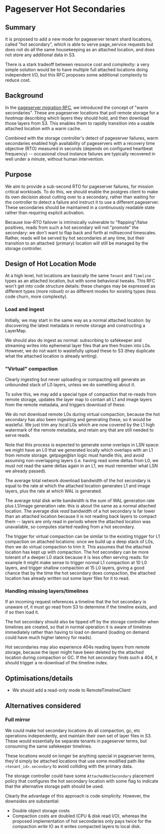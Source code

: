 
# Pageserver Hot Secondaries

## Summary

It is proposed to add a new mode for pageserver tenant shard locations,
called "hot secondary", which is able to serve page_service requests but
does not do all the same housekeeping as an attached location, and does
not store any additional data in S3.

There is a stark tradeoff between resource cost and complexity: a very simple solution would be to have multiple full attached locations doing independent I/O, but this RFC proposes some additional complexity to
reduce cost.

## Background

In the [pageserver migration RFC](028-pageserver-migration.md), we introduced the concept of "warm secondaries".  These are pageserver locations that poll remote storage for a _heatmap_ describing which layers they should hold, and then download those layers from S3.  This enables them to rapidly transition into a usable attached location with a warm cache.

Combined with the storage controller's detect of pageserver failures, warm
secondaries enabled high availability of pageservers with a recovery time
objective (RTO) measured in seconds (depends on configured heartbeat frequency) -- occasional cloud instance failures are typically recovered
in well under a minute, without human intervention.

## Purpose

We aim to provide a sub-second RTO for pageserver failures, for mission
critical workloads.  To do this, we should enable the postgres client
to make its own decision about cutting over to a secondary, rather than
waiting for the controller to detect a failure and instruct it to
use a different pageserver.  These secondaries should be maintained
in a continuously readable state rather than requiring explicit activation.

Because low-RTO failover is intrinsically vulnerable to "flapping"/false
positives, reads from such a hot secondary will not "promote" the secondary: we don't want to flap back and forth at millisecond timescales.  Rather, reads will be served by hot secondaries at any time, 
but their transition to an attached (primary) location will still be
managed by the storage controller.

## Design of Hot Location Mode

At a high level, hot locations are basically the same `Tenant` and `Timeline` types as an attached location, but with some behavioral tweaks.  This RFC won't get into code structure details: these changes
may be expressed as different types (more robust) or as different modes
for existing types (less code churn, more complexity).

### Load and ingest

Initially, we may start in the same way as a normal attached location:
by discovering the latest metadata in remote storage and constructing
a LayerMap.

We should also do ingest as normal: subscribing to safekeeper and streaming
writes into ephemeral layer files that are then frozen into L0s.  However,
we do not want to wastefully upload these to S3 (they duplicate what the
attached location is already writing).

### "Virtual" compaction

Clearly ingesting but never uploading or compacting will generate an unbounded stack of L0 layers, unless we do something about it.

To solve this, we may add a special type of compaction that re-reads
from remote storage, updates the layer map to contain all L1
and image layers from the remote metadata, and triggers download of these.

We do not download remote L0s during virtual compaction, because the hot secondary has also been ingesting and generating these, so it would be wasteful.  We just trim any local L0s which are now covered by the L1 high watermark of the remote metadata, and retain any that are still needed to serve reads.

Note that this process is expected to generate some overlaps in LSN space: we might have an L0 that we generated locally which overlaps with an L1 from remote storage.  getpage@lsn logic must handle this, and avoid assuming non-overlapping layers (i.e. having read some deltas from L0, we must not read the same deltas again in an L1, we must remember what LSN we already passed).

The average total network download bandwidth of the hot secondary is equal to the rate at which the attached location generates L1 and image layers, plus the rate at which WAL is generated.

The average total disk write bandwidth is the sum of WAL generation rate plus L1/image generation rate: this is about the same as a normal attached location.  The average disk _read_ bandwidth of a hot secondary is far lower than an attached location because it is not reading back layers to compact them -- layers are only read in periods where the attached location was unavailable, so computes started reading from a hot secondary.

The trigger for virtual compaction can be similar to the existing trigger
for L1 compaction on attached locations: once we build up a deep stack of L0s, then we do virtual compaction to trim it.  This assumes that the attached location has kept up with compaction.  The hot secondary can be
more tolerant of a deeper L0 stack because it is less often serving
reads: for example it might make sense to trigger normal L1 compaction at 10 L0 layers, and trigger shallow compaction at 15 L0 layers, giving a good chance that by the time the hot secondary does compaction, the attached location has already written out some layer files for it to read.

### Handling missing layers/timelines

If an incoming request references a timeline that the hot secondary is
unaware of, it must go read from S3 to determine if the timeline exists, and if so then load it.

The hot secondary should also be tipped off by the storage controller when
timelines are created, so that in normal operation it is aware of timelines
immediately rather than having to load on demand (loading on demand could
have much higher latency for reads).

Hot secondaries may also experience 404s reading layers from remote storage, because the layer might have been deleted by the attached location
during compaction or GC.  If the hot secondary finds such a 404, it should
trigger a re-download of the timeline index.


## Optimisations/details

- We should add a read-only mode to RemoteTimelineClient

## Alternatives considered

### Full mirror

We could make hot secondary locations do all compaction, gc, etc operations
independently, and maintain their own set of layer files in S3.  These would essentially be separate tenants in pageserver terms, but consuming the same safekeeper timelines.

These locations would on longer be anything special in pageserver terms, they'd simply be attached locations that use some modified path like `<tenant_id>.secondary` to avoid colliding with the primary data.

The storage controller could have some `AttachedHotSecondary` placement
policy that configures the hot secondary location with some flag to indicate that the alternative storage path should be used.

Clearly the advantage of this approach is code simplicity.  However, the
downsides are substantial:
- Double object storage costs
- Compaction costs are doubled (CPU & disk read I/O), whereas the proposed
  implementation of hot secondaries only pays twice for the compaction _write_ IO as it writes compacted layers to local disk.
